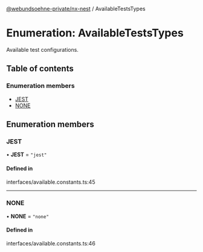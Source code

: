 [@webundsoehne-private/nx-nest](../README.md) / AvailableTestsTypes

# Enumeration: AvailableTestsTypes

Available test configurations.

## Table of contents

### Enumeration members

- [JEST](AvailableTestsTypes.md#jest)
- [NONE](AvailableTestsTypes.md#none)

## Enumeration members

### JEST

• **JEST** = `"jest"`

#### Defined in

interfaces/available.constants.ts:45

---

### NONE

• **NONE** = `"none"`

#### Defined in

interfaces/available.constants.ts:46
